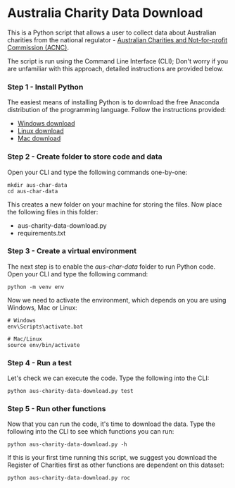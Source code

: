 # Australia Charity Data Download

This is a Python script that allows a user to collect data about Australian charities from the national regulator - <a href="https://www.acnc.gov.au/" target=_blank>Australian Charities and Not-for-profit Commission (ACNC)</a>.

The script is run using the Command Line Interface (CLI); Don't worry if you are unfamiliar with this approach, detailed instructions are provided below.

### Step 1 - Install Python

The easiest means of installing Python is to download the free Anaconda distribution of the programming language. Follow the instructions provided:
* <a href="https://www.anaconda.com/distribution/#windows" target=_blank>Windows download</a>
* <a href="https://www.anaconda.com/distribution/#linux" target=_blank>Linux download</a>
* <a href="https://www.anaconda.com/distribution/#macos" target=_blank>Mac download</a>

### Step 2 - Create folder to store code and data

Open your CLI and type the following commands one-by-one:
```
mkdir aus-char-data
cd aus-char-data
```

This creates a new folder on your machine for storing the files. Now place the following files in this folder:
* aus-charity-data-download.py
* requirements.txt

### Step 3 - Create a virtual environment

The next step is to enable the *aus-char-data* folder to run Python code. Open your CLI and type the following command:
```
python -m venv env
```

Now we need to activate the environment, which depends on you are using Windows, Mac or Linux:
```
# Windows
env\Scripts\activate.bat

# Mac/Linux
source env/bin/activate
```

### Step 4 - Run a test

Let's check we can execute the code. Type the following into the CLI:
```
python aus-charity-data-download.py test
```

### Step 5 - Run other functions

Now that you can run the code, it's time to download the data. Type the following into the CLI to see which functions you can run:
```
python aus-charity-data-download.py -h
```

If this is your first time running this script, we suggest you download the Register of Charities first as other functions are dependent on this dataset:
```
python aus-charity-data-download.py roc
```
